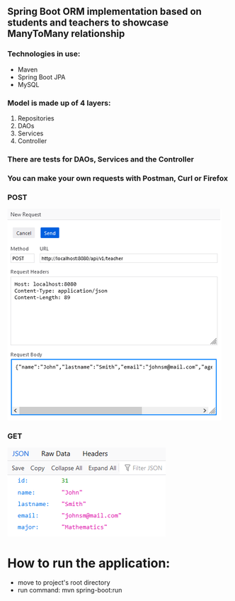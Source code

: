 ## Spring Boot ORM implementation based on students and teachers to showcase ManyToMany relationship

### Technologies in use:
- Maven
- Spring Boot JPA
- MySQL

### Model is made up of 4 layers:
1. Repositories
2. DAOs
3. Services
4. Controller

### There are tests for DAOs, Services and the Controller
### You can make your own requests with Postman, Curl or Firefox
### POST
![](img/post_request.png)
### GET
![](img/get_request.png)

# How to run the application:
 - move to project's root directory
 - run command: mvn spring-boot:run